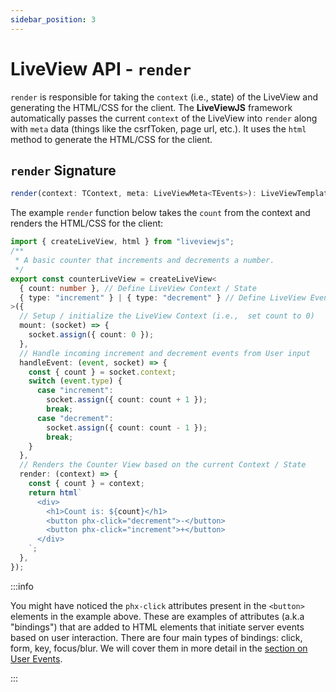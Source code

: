 ```yaml
---
sidebar_position: 3
---
```


# LiveView API - `render`

`render` is responsible for taking the `context` (i.e., state) of the LiveView and generating the HTML/CSS for the
client. The **LiveViewJS** framework automatically passes the current `context` of the LiveView into `render` along with
`meta` data (things like the csrfToken, page url, etc.). It uses the `html` method to generate the HTML/CSS for the
client.

## `render` Signature

```ts
render(context: TContext, meta: LiveViewMeta<TEvents>): LiveViewTemplate | Promise<LiveViewTemplate>;
```

The example `render` function below takes the `count` from the context and renders the HTML/CSS for the client:

```ts title="counterLiveView.ts" {25-35}
import { createLiveView, html } from "liveviewjs";
/**
 * A basic counter that increments and decrements a number.
 */
export const counterLiveView = createLiveView<
  { count: number }, // Define LiveView Context / State
  { type: "increment" } | { type: "decrement" } // Define LiveView Events
>({
  // Setup / initialize the LiveView Context (i.e.,  set count to 0)
  mount: (socket) => {
    socket.assign({ count: 0 });
  },
  // Handle incoming increment and decrement events from User input
  handleEvent: (event, socket) => {
    const { count } = socket.context;
    switch (event.type) {
      case "increment":
        socket.assign({ count: count + 1 });
        break;
      case "decrement":
        socket.assign({ count: count - 1 });
        break;
    }
  },
  // Renders the Counter View based on the current Context / State
  render: (context) => {
    const { count } = context;
    return html`
      <div>
        <h1>Count is: ${count}</h1>
        <button phx-click="decrement">-</button>
        <button phx-click="increment">+</button>
      </div>
    `;
  },
});
```

:::info

You might have noticed the `phx-click` attributes present in the `<button>` elements in the example above. These
are examples of attributes (a.k.a "bindings") that are added to HTML elements that initiate server events based on user
interaction. There are four main types of bindings: click, form, key, focus/blur. We will cover them in more detail
in the [section on User Events](/docs/user-events-slash-bindings/overview).

:::
